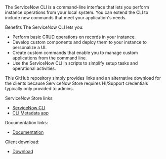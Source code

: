 The ServiceNow CLI is a command-line interface that lets you perform instance operations from your local system. You can extend the CLI to include new commands that meet your application's needs.

Benefits
The ServiceNow CLI lets you:
- Perform basic CRUD operations on records in your instance.
- Develop custom components and deploy them to your instance to personalize a UI.
- Create custom commands that enable you to manage custom applications from the command line.
- Use the ServiceNow CLI in scripts to simplify setup tasks and operational activities.

This GitHub repository simply provides links and an alternative download for the clients because ServiceNow Store requires HI/Support credentials typically only provided to admins. 

ServiceNow Store links

- [ServiceNow CLI](https://store.servicenow.com/sn_appstore_store.do#!/store/application/9085854adbb52810122156a8dc961910)
- [CLI Metadata app](https://store.servicenow.com/sn_appstore_store.do#!/store/application/5be94e20c3cb1010e44fe317a840dd15)

Documentation links:

- [Documentation](https://docs.servicenow.com/bundle/rome-application-development/page/build/servicenow-cli/concept/servicenow-cli.html)

Client download:

- [Download](https://github.com/ServiceNow/servicenow-cli/releases/download/v1.1.0/ServiceNow.CLI.zip)
